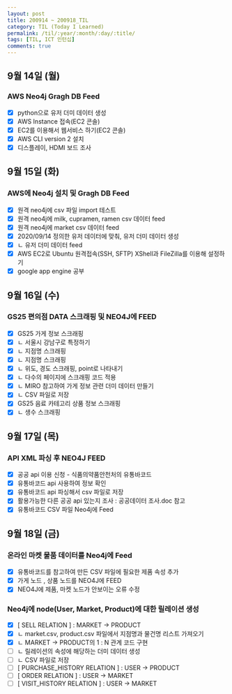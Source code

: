 ```yaml
---
layout: post
title: 200914 ~ 200918_TIL
category: TIL (Today I Learned)
permalink: /til/:year/:month/:day/:title/
tags: [TIL, ICT 인턴십]
comments: true
---
```

## 9월 14일 (월)
### AWS Neo4j Gragh DB Feed
- [X] python으로 유저 더미 데이터 생성
- [X] AWS Instance 접속(EC2 콘솔)
- [X] EC2를 이용해서 웹서비스 하기(EC2 콘솔)
- [X] AWS CLI version 2 설치
- [X] 디스플레이, HDMI 보드 조사

## 9월 15일 (화)
### AWS에 Neo4j 설치 및 Gragh DB Feed
- [X] 원격 neo4j에 csv 파일 import 테스트
- [X] 원격 neo4j에 milk, cupramen, ramen csv 데이터 feed
- [X] 원격 neo4j에 market csv 데이터 feed
- [X] 2020/09/14 정의한 유저 데이터에 맞춰, 유저 더미 데이터 생성
- [X] ㄴ 유저 더미 데이터 feed
- [X] AWS EC2로 Ubuntu 원격접속(SSH, SFTP) XShell과 FileZilla를 이용해 설정하기
- [X] google app engine 공부

## 9월 16일 (수)
### GS25 편의점 DATA 스크래핑 및 NEO4J에 FEED
- [X] GS25 가게 정보 스크래핑
- [X] ㄴ 서울시 강남구로 특정하기
- [X] ㄴ 지점명 스크래핑
- [X] ㄴ 지점명 스크래핑
- [X] ㄴ 위도, 경도 스크래핑, point로 나타내기
- [X] ㄴ 다수의 페이지에 스크래핑 코드 적용
- [X] ㄴ MIRO 참고하여 가게 정보 관련 더미 데이터 만들기
- [X] ㄴ CSV 파일로 저장
- [X] GS25 음료 카테고리 상품 정보 스크래핑
- [X] ㄴ 생수 스크래핑

## 9월 17일 (목)
### API XML 파싱 후 NEO4J FEED
- [X] 공공 api 이용 신청 - 식품의약품안천처의 유통바코드
- [X] 유통바코드 api 사용하여 정보 확인
- [X] 유통바코드 api 파싱해서 csv 파일로 저장
- [X] 활용가능한 다른 공공 api 있는지 조사 : 공공데이터 조사.doc 참고
- [X] 유통바코드 CSV 파일 Neo4j에 Feed

## 9월 18일 (금)
### 온라인 마켓 물품 데이터를 Neo4j에 Feed
- [X] 유통바코드를 참고하여 만든 CSV 파일에 필요한 제품 속성 추가
- [X] 가게 노드 , 상품 노드를 NEO4J에 FEED
- [X] NEO4J에 제품, 마켓 노드가 안보이는 오류 수정

### Neo4j에 node(User, Market, Product)에 대한 릴레이션 생성
- [X] [ SELL RELATION ] : MARKET -> PRODUCT
- [X] ㄴ market.csv, product.csv 파일에서 지점명과 물건명 리스트 가져오기
- [X] ㄴ MARKET -> PRODUCT의 1 : N 관계 코드 구현
- [ ] ㄴ 릴레이션의 속성에 해당하는 더미 데이터 생성
- [ ] ㄴ CSV 파일로 저장
- [ ] [ PURCHASE_HISTORY RELATION ] : USER -> PRODUCT
- [ ] [ ORDER RELATION ] : USER -> MARKET
- [ ] [ VISIT_HISTORY RELATION ] : USER -> MARKET
